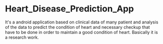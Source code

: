# Heart_Disease_Prediction_App
It's a android application based on clinical data of many patient and analysis of the data to predict the condition of heart and necessary checkup that have to be done in order to maintain a good condition of heart. Basically it is a research work. 

